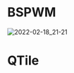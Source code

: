 # BSPWM
![2022-02-18_21-21](https://user-images.githubusercontent.com/99938571/154782491-8ed7c018-19c0-439e-8d4f-044236cec116.png)

# QTile
